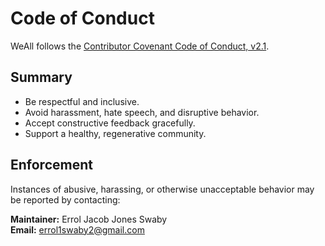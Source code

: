 # Code of Conduct

WeAll follows the [Contributor Covenant Code of Conduct, v2.1](https://www.contributor-covenant.org/version/2/1/code_of_conduct/).

## Summary
- Be respectful and inclusive.
- Avoid harassment, hate speech, and disruptive behavior.
- Accept constructive feedback gracefully.
- Support a healthy, regenerative community.

## Enforcement
Instances of abusive, harassing, or otherwise unacceptable behavior may be reported by contacting:

**Maintainer:** Errol Jacob Jones Swaby  
**Email:** errol1swaby2@gmail.com
